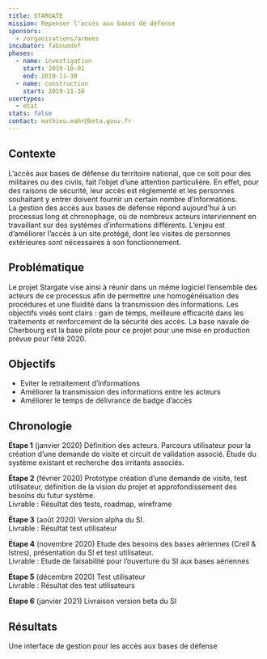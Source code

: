 ```yaml
---
title: STARGATE
mission: Repenser l'accès aux bases de défense
sponsors:
  - /organisations/armees
incubator: fabnumdef
phases:
  - name: investigation
    start: 2019-10-01
    end: 2019-11-30
  - name: construction
    start: 2019-11-30
usertypes:
  - etat
stats: false
contact: mathieu.mahr@beta.gouv.fr
---
```

## Contexte
L’accès aux bases de défense du territoire national, que ce soit pour des militaires ou des civils, fait l’objet d’une attention particulière. En effet, pour des raisons de sécurité, leur accès est réglementé et les personnes souhaitant y entrer doivent fournir un certain nombre d’informations.  
La gestion des accès aux bases de défense répond aujourd’hui à un processus long et chronophage, où de nombreux acteurs interviennent en travaillant sur des systèmes d’informations différents.
L’enjeu est d’améliorer l’accès à un site protégé, dont les visites de personnes extérieures sont nécessaires à son fonctionnement.

## Problématique

Le projet Stargate vise ainsi à réunir dans un même logiciel l’ensemble des acteurs de ce processus afin de permettre une homogénéisation des procédures et une fluidité dans la transmission des informations.
Les objectifs visés sont clairs : gain de temps, meilleure efficacité dans les traitements et renforcement de la sécurité des accès.
La base navale de Cherbourg est la base pilote pour ce projet pour une mise en production prévue pour l’été 2020.

## Objectifs   
* Eviter le retraitement d’informations
* Améliorer la transmission des informations entre les acteurs
* Améliorer le temps de délivrance de badge d’accès


## Chronologie
__Étape 1__ (janvier 2020) Définition des acteurs. Parcours utilisateur pour la création d’une demande de visite et circuit de validation associé. Étude du système existant et recherche des irritants associés.   

__Étape 2__ (février 2020)  Prototype création d’une demande de visite, test utilisateur, définition de la vision du projet et approfondissement des besoins du futur système.   
Livrable : Résultat des tests, roadmap, wireframe   

__Étape 3__ (août 2020) Version alpha du SI.    
Livrable : Résultat test utilisateur   

__Étape 4__ (novembre 2020) Etude des besoins des bases aériennes (Creil & Istres), présentation du SI et test utilisateur.   
Livrable : Etude de faisabilité pour l’ouverture du SI aux bases aériennes    

__Étape 5__ (décembre 2020) Test utilisateur   
Livrable : Résultat des test utilisateurs    

__Étape 6__ (janvier 2021) Livraison version beta du SI    


## Résultats
Une interface de gestion pour les accès aux bases de défense 

